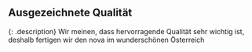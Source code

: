 <h2>Ausgezeichnete Qualität</h2>

{: .description}
Wir meinen, dass hervorragende Qualität sehr wichtig ist, deshalb fertigen wir den nova im wunderschönen Österreich <i class="at flag"></i>
